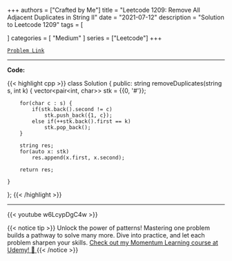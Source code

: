 
+++
authors = ["Crafted by Me"]
title = "Leetcode 1209: Remove All Adjacent Duplicates in String II"
date = "2021-07-12"
description = "Solution to Leetcode 1209"
tags = [
    
]
categories = [
    "Medium"
]
series = ["Leetcode"]
+++



[`Problem Link`](https://leetcode.com/problems/remove-all-adjacent-duplicates-in-string-ii/description/)

---

**Code:**

{{< highlight cpp >}}
class Solution {
public:
    string removeDuplicates(string s, int k) {
        vector<pair<int, char>> stk = {{0, '#'}};
        
        for(char c : s) {
            if(stk.back().second != c)
                stk.push_back({1, c});
            else if(++stk.back().first == k)
                stk.pop_back();
        }
        
        string res;
        for(auto x: stk)
            res.append(x.first, x.second);
        
        return res;
        
    }
};
{{< /highlight >}}


---
{{< youtube w6LcypDgC4w >}}

{{< notice tip >}}
Unlock the power of patterns! Mastering one problem builds a pathway to solve many more. Dive into practice, and let each problem sharpen your skills. [Check out my Momentum Learning course at Udemy! 🚀 ](https://www.udemy.com/course/algorithms-and-data-structures-in-cpp/)
{{< /notice >}}

